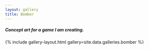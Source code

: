 ```yaml
---
layout: gallery
title: Bomber
---
```



##### Concept art for a game I am creating.

{% include gallery-layout.html gallery=site.data.galleries.bomber %}


